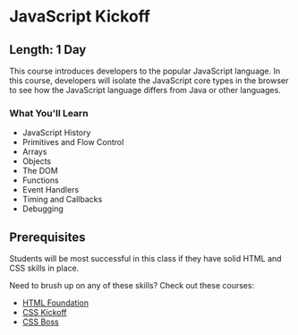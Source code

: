 JavaScript Kickoff
=======

## Length: 1 Day

This course introduces developers to the popular JavaScript language. In this course, developers will isolate the JavaScript core types in the browser to see how the JavaScript language differs from Java or other languages.

### What You'll Learn

* JavaScript History
* Primitives and Flow Control
* Arrays
* Objects
* The DOM
* Functions
* Event Handlers
* Timing and Callbacks
* Debugging

## Prerequisites
Students will be most successful in this class if they have solid HTML and CSS skills in place.

Need to brush up on any of these skills? Check out these courses:

* [HTML Foundation](https://www.moonhighway.com/info/html5-foundation)
* [CSS Kickoff](https://www.moonhighway.com/info/css-kickoff)
* [CSS Boss](https://www.moonhighway.com/info/css-boss)
